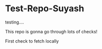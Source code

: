 # Test-Repo-Suyash
testing....

This repo is gonna go through lots of checks!

First check to fetch locally
